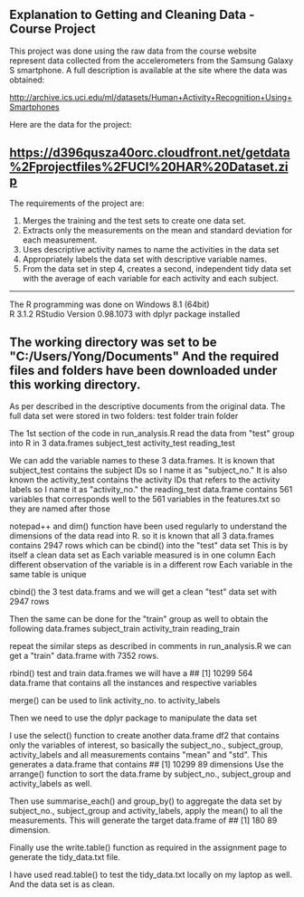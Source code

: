 Explanation to Getting and Cleaning Data - Course Project
-------------------

This project was done using the raw data from the course website represent data collected from the accelerometers from the Samsung Galaxy S smartphone. A full description is available at the site where the data was obtained: 

http://archive.ics.uci.edu/ml/datasets/Human+Activity+Recognition+Using+Smartphones 

Here are the data for the project: 

https://d396qusza40orc.cloudfront.net/getdata%2Fprojectfiles%2FUCI%20HAR%20Dataset.zip 
-------------------

The requirements of the project are:
1. Merges the training and the test sets to create one data set.
2. Extracts only the measurements on the mean and standard deviation for each measurement. 
3. Uses descriptive activity names to name the activities in the data set
4. Appropriately labels the data set with descriptive variable names. 
5. From the data set in step 4, creates a second, independent tidy data set with the average of each variable for each activity and each subject.

-------------------

The R programming was done on 
	Windows 8.1 (64bit)  
	R 3.1.2
	RStudio Version 0.98.1073 
	with dplyr package installed

The working directory was set to be "C:/Users/Yong/Documents"
And the required files and folders have been downloaded under this working directory.
-------------------

As per described in the descriptive documents from the original data. 
The full data set were stored in two folders:
	test folder
	train folder

The 1st section of the code in run_analysis.R read the data from "test" group into R in 3 data.frames
	subject_test
	activity_test
	reading_test	

We can add the variable names to these 3 data.frames. It is known that subject_test contains the subject IDs so I name it as "subject_no."
It is also known the activity_test contains the activity IDs that refers to the activity labels so I name it as "activity_no."
the reading_test data.frame contains 561 variables that corresponds well to the 561 variables in the features.txt so they are named after those

 
notepad++ and dim() function have been used regularly to understand the dimensions of the data read into R.
so it is known that all 3 data.frames contains 2947 rows which can be cbind() into the "test" data set
This is by itself a clean data set as
	Each variable measured is in one column
	Each different observation of the variable is in a different row
	Each variable in the same table is unique
	
cbind() the 3 test data.frams and we will get a clean "test" data set with 2947 rows

Then the same can be done for the "train" group as well to obtain the following data.frames
	subject_train
	activity_train
	reading_train

repeat the similar steps as described in comments in run_analysis.R we can get a "train" data.frame with 7352 rows.

rbind() test and train data.frames we will have a ## [1] 10299   564 data.frame that contains all the instances and respective variables

merge() can be used to link activity_no. to activity_labels

Then we need to use the dplyr package to manipulate the data set

I use the select() function to create another data.frame df2 that contains only the variables of interest, so basically the subject_no., subject_group, activity_labels and all measurements contains "mean" and "std". This generates a data.frame that contains ## [1] 10299   89 dimensions 
Use the arrange() function to sort the data.frame by subject_no., subject_group and activity_labels as well.

Then use summarise_each() and group_by() to aggregate the data set by subject_no., subject_group and activity_labels, apply the mean() to all the measurements. This will generate the target data.frame of ## [1] 180   89 dimension.

Finally use the write.table() function as required in the assignment page to generate the tidy_data.txt file.

I have used read.table() to test the tidy_data.txt locally on my laptop as well. And the data set is as clean. 








